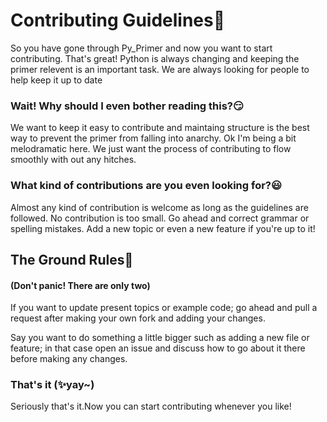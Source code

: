 # Contributing Guidelines:blue_book:

So you have gone through Py_Primer and now you want to start contributing.
That's great! Python is always changing and keeping the primer relevent is
an important task. We are always looking for people to help keep it up to date


### Wait! Why should I even bother reading this?:smirk:

We want to keep it easy to contribute and maintaing structure is the best
way to prevent the primer from falling into anarchy. Ok I'm being a bit melodramatic 
here. We just want the process of contributing to flow smoothly with out any hitches.

### What kind of contributions are you even looking for?:smiley:

Almost any kind of contribution is welcome as long as the guidelines are
followed. No contribution is too small. Go ahead and correct grammar or spelling
mistakes. Add a new topic or even a new feature if you're up to it!

## The Ground Rules:straight_ruler:
#### (Don't panic! There are only two)


If you want to update present topics or example code; go ahead and
pull a request after making your own fork and adding your changes.


Say you want to do something a little bigger such as adding a new file or feature;
in that case open an issue and discuss how to go about it there before making any changes.


### That's it (:sparkles:yay~)

Seriously that's it.Now you can start contributing whenever you like! 

